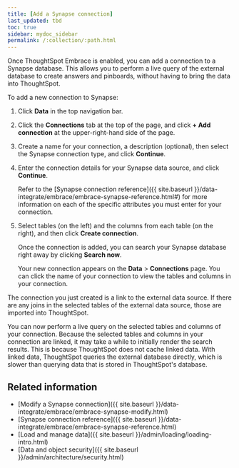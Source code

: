 ```yaml
---
title: [Add a Synapse connection]
last_updated: tbd
toc: true
sidebar: mydoc_sidebar
permalink: /:collection/:path.html
---
```

Once ThoughtSpot Embrace is enabled, you can add a connection to a Synapse database. This allows you to perform a live query of the external database to create answers and pinboards, without having to bring the data into ThoughtSpot.

To add a new connection to Synapse:

1. Click **Data** in the top navigation bar.

2. Click the **Connections** tab at the top of the page, and click **+ Add connection** at the upper-right-hand side of the page.

   <!--![]({{ site.baseurl }}/images/new-connection.png "New db connect") -->

3. Create a name for your connection, a description (optional), then select the Synapse connection type, and click **Continue**.

   <!--![Add a Synapse connection]({{ site.baseurl }}/images/synapse-connectiontype.png "Add a Synapse connection") -->

4. Enter the connection details for your Synapse data source, and click **Continue**.

   <!--![Enter connection details]({{ site.baseurl }}/images/synapse-connectiondetails.png "Enter connection details") -->

   Refer to the [Synapse connection reference]({{ site.baseurl }}/data-integrate/embrace/embrace-synapse-reference.html#) for more information on each of the specific attributes you must enter for your connection.

5. Select tables (on the left) and the columns from each table (on the right), and then click **Create connection**.

   <!--![Select tables and columns for your connection]({{ site.baseurl }}/images/synapse-selecttables.png "Select tables and columns for your connection") -->

   Once the connection is added, you can search your Synapse database right away by clicking **Search now**.

   <!--![The "Connection created" screen]({{ site.baseurl }}/images/synapse-connectioncreated.png "The "Connection created" screen") -->

   Your new connection appears on the **Data** > **Connections** page. You can click the name of your connection to view the tables and columns in your connection.   

The connection you just created is a link to the external data source. If there are any joins in the selected tables of the external data source, those are imported into ThoughtSpot.

You can now perform a live query on the selected tables and columns of your connection. Because the selected tables and columns in your connection are linked, it may take a while to initially render the search results. This is because ThoughtSpot does not cache linked data. With linked data, ThoughtSpot queries the external database directly, which is slower than querying data that is stored in ThoughtSpot's database.

## Related information
- [Modify a Synapse connection]({{ site.baseurl }}/data-integrate/embrace/embrace-synapse-modify.html)
- [Synapse connection reference]({{ site.baseurl }}/data-integrate/embrace/embrace-synapse-reference.html)
- [Load and manage data]({{ site.baseurl }}/admin/loading/loading-intro.html)
- [Data and object security]({{ site.baseurl }}/admin/architecture/security.html)
